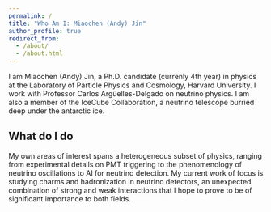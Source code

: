 ```yaml
---
permalink: /
title: "Who Am I: Miaochen (Andy) Jin"
author_profile: true
redirect_from: 
  - /about/
  - /about.html
---
```


I am Miaochen (Andy) Jin, a Ph.D. candidate (currenly 4th year) in physics at the Laboratory of Particle Physics and Cosmology, Harvard University. I work with Professor Carlos Argüelles-Delgado on neutrino physics. I am also a member of the IceCube Collaboration, a neutrino telescope burried deep under the antarctic ice. 

## What do I do

My own areas of interest spans a heterogeneous subset of physics, ranging from experimental details on PMT triggering to the phenomenology of neutrino oscillations to AI for neutrino detection. My current work of focus is studying charms and hadronization in neutrino detectors, an unexpected combination of strong and weak interactions that I hope to prove to be of significant importance to both fields.
